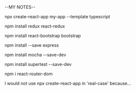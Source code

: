 --MY NOTES--

npx create-react-app my-app --template typescript

npm install redux react-redux

npm install react-bootstrap bootstrap

npm install --save express

npm install mocha --save-dev

npm install supertest --save-dev

npm i react-router-dom

I would not use npx create-react-app in 'real-case' because...